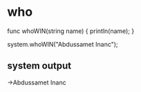 # who

func whoWIN(string name)
{
  println(name);
}

system.whoWIN("Abdussamet Inanc");

system output
--------------------
->Abdussamet Inanc
